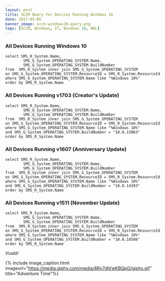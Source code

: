 ```yaml
---
layout: post
title: SCCM Query for Devices Running Windows 10
date: 2017-05-05
banner_image: sccm-windows10-query.png
tags: [SCCM, Windows, IT, Windows 10, WQL]
---
```


### All Devices Running Windows 10

<pre><code class="sql">select SMS_R_System.Name,
        SMS_G_System_OPERATING_SYSTEM.Name,
        SMS_G_System_OPERATING_SYSTEM.BuildNumber
from  SMS_R_System inner join SMS_G_System_OPERATING_SYSTEM
on SMS_G_System_OPERATING_SYSTEM.ResourceID = SMS_R_System.ResourceId
where SMS_G_System_OPERATING_SYSTEM.Name like "%Windows 10%"
order by SMS_R_System.Name</code></pre>

### All Devices Running v1703 (Creator's Update)

<pre><code class="sql">select SMS_R_System.Name,
        SMS_G_System_OPERATING_SYSTEM.Name,
        SMS_G_System_OPERATING_SYSTEM.BuildNumber
from  SMS_R_System inner join SMS_G_System_OPERATING_SYSTEM
on SMS_G_System_OPERATING_SYSTEM.ResourceID = SMS_R_System.ResourceId
where SMS_G_System_OPERATING_SYSTEM.Name like "%Windows 10%"
and SMS_G_System_OPERATING_SYSTEM.BuildNumber = "10.0.15063"
order by SMS_R_System.Name</code></pre>

### All Devices Running v1607 (Anniversary Update)

<pre><code class="sql">select SMS_R_System.Name,
        SMS_G_System_OPERATING_SYSTEM.Name,
        SMS_G_System_OPERATING_SYSTEM.BuildNumber
from  SMS_R_System inner join SMS_G_System_OPERATING_SYSTEM
on SMS_G_System_OPERATING_SYSTEM.ResourceID = SMS_R_System.ResourceId
where SMS_G_System_OPERATING_SYSTEM.Name like "%Windows 10%"
and SMS_G_System_OPERATING_SYSTEM.BuildNumber = "10.0.14393"
order by SMS_R_System.Name</code></pre>

### All Devices Running v1511 (November Update)

<pre><code class="sql">select SMS_R_System.Name,
        SMS_G_System_OPERATING_SYSTEM.Name,
        SMS_G_System_OPERATING_SYSTEM.BuildNumber
from  SMS_R_System inner join SMS_G_System_OPERATING_SYSTEM
on SMS_G_System_OPERATING_SYSTEM.ResourceID = SMS_R_System.ResourceId
where SMS_G_System_OPERATING_SYSTEM.Name like "%Windows 10%"
and SMS_G_System_OPERATING_SYSTEM.BuildNumber = "10.0.10586"
order by SMS_R_System.Name</code></pre>

*Vualá!*

{% include image_caption.html
  imageurl="https://media.giphy.com/media/8Ry7iAVwKBQpG/giphy.gif"
  title="Adventure Time"%}
